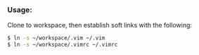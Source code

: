 ### Usage:

Clone to workspace, then establish soft links with the following:
```bash
$ ln -s ~/workspace/.vim ~/.vim
$ ln -s ~/workspace/.vimrc ~/.vimrc
``` 

